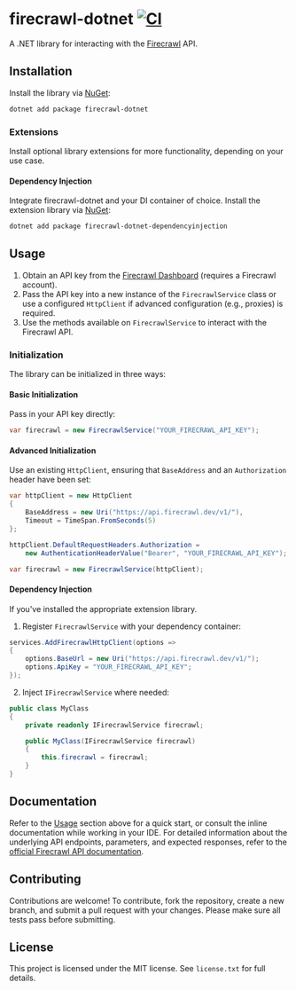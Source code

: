 # firecrawl-dotnet [![CI](https://github.com/patchoulish/firecrawl-dotnet/actions/workflows/ci.yml/badge.svg)](https://github.com/patchoulish/firecrawl-dotnet/actions/workflows/ci.yml)
A .NET library for interacting with the [Firecrawl](https://www.firecrawl.dev/) API.


## Installation
Install the library via [NuGet](https://www.nuget.org/packages/firecrawl-dotnet):
```bash
dotnet add package firecrawl-dotnet
```

### Extensions
Install optional library extensions for more functionality, depending on your use case.
#### Dependency Injection
Integrate firecrawl-dotnet and your DI container of choice. Install the extension library via [NuGet](https://www.nuget.org/packages/firecrawl-dotnet-dependencyinjection):
```bash
dotnet add package firecrawl-dotnet-dependencyinjection
```


## Usage
1. Obtain an API key from the [Firecrawl Dashboard](https://www.firecrawl.dev/app) (requires a Firecrawl account).
2. Pass the API key into a new instance of the `FirecrawlService` class or use a configured `HttpClient` if advanced configuration (e.g., proxies) is required.
3. Use the methods available on `FirecrawlService` to interact with the Firecrawl API.

### Initialization
The library can be initialized in three ways:
#### Basic Initialization
Pass in your API key directly:
```csharp
var firecrawl = new FirecrawlService("YOUR_FIRECRAWL_API_KEY");
```
#### Advanced Initialization
Use an existing `HttpClient`, ensuring that `BaseAddress` and an `Authorization` header have been set:
```csharp
var httpClient = new HttpClient
{
    BaseAddress = new Uri("https://api.firecrawl.dev/v1/"),
    Timeout = TimeSpan.FromSeconds(5)
};

httpClient.DefaultRequestHeaders.Authorization =
	new AuthenticationHeaderValue("Bearer", "YOUR_FIRECRAWL_API_KEY");

var firecrawl = new FirecrawlService(httpClient);
```
#### Dependency Injection
If you've installed the appropriate extension library.
1. Register `FirecrawlService` with your dependency container:
```csharp
services.AddFirecrawlHttpClient(options =>
{
	options.BaseUrl = new Uri("https://api.firecrawl.dev/v1/");
	options.ApiKey = "YOUR_FIRECRAWL_API_KEY";
});
```
2. Inject `IFirecrawlService` where needed:
```csharp
public class MyClass
{
    private readonly IFirecrawlService firecrawl;

    public MyClass(IFirecrawlService firecrawl)
    {
        this.firecrawl = firecrawl;
    }
}
```


## Documentation
Refer to the [Usage](#usage) section above for a quick start, or consult the inline documentation while working in your IDE. For detailed information about the underlying API endpoints, parameters, and expected responses, refer to the [official Firecrawl API documentation](https://docs.firecrawl.dev/api-reference/introduction).


## Contributing
Contributions are welcome! To contribute, fork the repository, create a new branch, and submit a pull request with your changes. Please make sure all tests pass before submitting.


## License
This project is licensed under the MIT license. See `license.txt` for full details.
